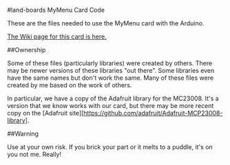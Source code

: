 #land-boards MyMenu Card Code

These are the files needed to use the MyMenu card with the Arduino.

[The Wiki page for this card is here.](http://land-boards.com/blwiki/index.php?title=MyMenu)

##Ownership

Some of these files (particularly libraries) were created by others. There may be newer versions of these libraries "out there". Some libraries even have the same names but don't work the same. Many of these files were created by me based on the work of others.

In particular, we have a copy of the Adafruit library for the MC23008. It's a version that we know works with our card, but there may be more recent copy on the [Adafruit site][https://github.com/adafruit/Adafruit-MCP23008-library].

##Warning

Use at your own risk. If you brick your part or it melts to a puddle, it's on you not me. Really!
